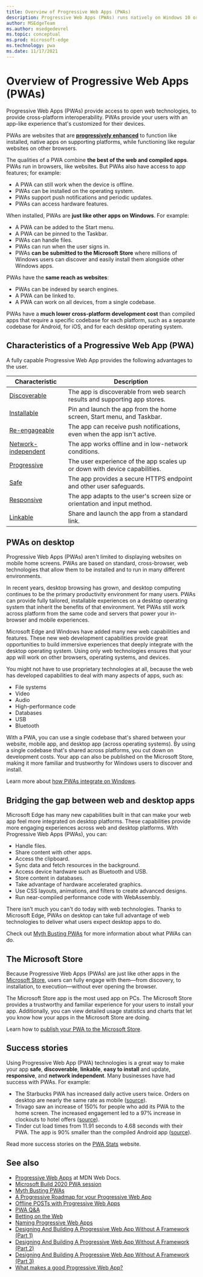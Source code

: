 ```yaml
---
title: Overview of Progressive Web Apps (PWAs)
description: Progressive Web Apps (PWAs) runs natively on Windows 10 or later.  Here's everything you need to know about PWAs, as a web developer.
author: MSEdgeTeam
ms.author: msedgedevrel
ms.topic: conceptual
ms.prod: microsoft-edge
ms.technology: pwa
ms.date: 11/17/2021
---
```

# Overview of Progressive Web Apps (PWAs)

Progressive Web Apps (PWAs) provide access to open web technologies, to provide cross-platform interoperability.  PWAs provide your users with an app-like experience that's customized for their devices.

PWAs are websites that are **[progressively enhanced](https://alistapart.com/article/understandingprogressiveenhancement)** to function like installed, native apps on supporting platforms, while functioning like regular websites on other browsers.

The qualities of a PWA combine **the best of the web and compiled apps**. PWAs run in browsers, like websites.  But PWAs also have access to app features; for example:
*  A PWA can still work when the device is offline.
*  PWAs can be installed on the operating system.
*  PWAs support push notifications and periodic updates.
*  PWAs can access hardware features.

When installed, PWAs are **just like other apps on Windows**.  For example:
*  A PWA can be added to the Start menu.
*  A PWA can be pinned to the Taskbar.
*  PWAs can handle files.
*  PWAs can run when the user signs in.
*  PWAs **can be submitted to the Microsoft Store** where millions of Windows users can discover and easily install them alongside other Windows apps.

PWAs have the **same reach as websites**:
*  PWAs can be indexed by search engines.
*  A PWA can be linked to.
*  A PWA can work on all devices, from a single codebase.

PWAs have a **much lower cross-platform development cost** than compiled apps that require a specific codebase for each platform, such as a separate codebase for Android, for iOS, and for each desktop operating system.


<!-- ====================================================================== -->
## Characteristics of a Progressive Web App (PWA)

A fully capable Progressive Web App provides the following advantages to the user.

| Characteristic | Description |
| --- | --- |
| [Discoverable](https://developer.mozilla.org/docs/Web/Apps/Progressive/Advantages#Discoverable) | The app is discoverable from web search results and supporting app stores. |
| [Installable](https://developer.mozilla.org/docs/Web/Apps/Progressive/Advantages#Installable) | Pin and launch the app from the home screen, Start menu, and Taskbar. |
| [Re-engageable](https://developer.mozilla.org/docs/Web/Apps/Progressive/Advantages#Re-engageable) | The app can receive push notifications, even when the app isn't active. |
| [Network-independent](https://developer.mozilla.org/docs/Web/Apps/Progressive/Advantages#Network_independent) | The app works offline and in low-network conditions. |
| [Progressive](https://developer.mozilla.org/docs/Web/Apps/Progressive/Advantages#Progressive) | The user experience of the app scales up or down with device capabilities. |
| [Safe](https://developer.mozilla.org/docs/Web/Apps/Progressive/Advantages#Safe) | The app provides a secure HTTPS endpoint and other user safeguards. |
| [Responsive](https://developer.mozilla.org/Apps/Progressive/Advantages#Responsive) | The app adapts to the user's screen size or orientation and input method. |
| [Linkable](https://developer.mozilla.org/Apps/Progressive/Advantages#Linkable) | Share and launch the app from a standard link. |


<!-- ====================================================================== -->
## PWAs on desktop

Progressive Web Apps (PWAs) aren't limited to displaying websites on mobile home screens. PWAs are based on standard, cross-browser, web technologies that allow them to be installed and to run in many different environments.

In recent years, desktop browsing has grown, and desktop computing continues to be the primary productivity environment for many users.  PWAs can provide fully tailored, installable experiences on a desktop operating system that inherit the benefits of that environment.  Yet PWAs still work across platform from the same code and servers that power your in-browser and mobile experiences.

Microsoft Edge and Windows have added many new web capabilities and features.  These new web development capabilities provide great opportunities to build immersive experiences that deeply integrate with the desktop operating system.  Using only web technologies ensures that your app will work on other browsers, operating systems, and devices.

You might not have to use proprietary technologies at all, because the web has developed capabilities to deal with many aspects of apps, such as:
*  File systems
*  Video
*  Audio
*  High-performance code
*  Databases
*  USB
*  Bluetooth

With a PWA, you can use a single codebase that's shared between your website, mobile app, and desktop app (across operating systems).  By using a single codebase that's shared across platforms, you cut down on development costs.  Your app can also be published on the Microsoft Store, making it more familiar and trustworthy for Windows users to discover and install.

Learn more about [how PWAs integrate on Windows](ux.md).


<!-- ====================================================================== -->
## Bridging the gap between web and desktop apps

Microsoft Edge has many new capabilities built in that can make your web app feel more integrated on desktop platforms.  These capabilities provide more engaging experiences across web and desktop platforms.  With Progressive Web Apps (PWAs), you can:
*   Handle files.
*   Share content with other apps.
*   Access the clipboard.
*   Sync data and fetch resources in the background.
*   Access device hardware such as Bluetooth and USB.
*   Store content in databases.
*   Take advantage of hardware accelerated graphics.
*   Use CSS layouts, animations, and filters to create advanced designs.
*   Run near-compiled performance code with WebAssembly.

There isn't much you can't do today with web technologies.  Thanks to Microsoft Edge, PWAs on desktop can take full advantage of web technologies to deliver what users expect desktop apps to do.

Check out [Myth Busting PWAs](https://www.davrous.com/2019/10/18/myth-busting-pwas-the-new-edge-edition) for more information about what PWAs can do.


<!-- ====================================================================== -->
## The Microsoft Store

Because Progressive Web Apps (PWAs) are just like other apps in the [Microsoft Store](https://www.microsoft.com/store/apps/windows), users can fully engage with them—from discovery, to installation, to execution—without<!-- em dashes--> ever opening the browser.

The Microsoft Store app is the most used app on PCs.  The Microsoft Store provides a trustworthy and familiar experience for your users to install your app.  Additionally, you can view detailed usage statistics and charts that let you know how your apps in the Microsoft Store are doing.

Learn how to [publish your PWA to the Microsoft Store](how-to/microsoft-store.md).


<!-- ====================================================================== -->
## Success stories

Using Progressive Web App (PWA) technologies is a great way to make your app **safe**, **discoverable**, **linkable**, **easy to install** and update, **responsive**, and **network independent**.  Many businesses have had success with PWAs.  For example:

*   The Starbucks PWA has increased daily active users twice.  Orders on desktop are nearly the same rate as mobile ([source](https://twitter.com/davidbrunelle/status/993960071406080000)).
*   Trivago saw an increase of 150% for people who add its PWA to the home screen.  The increased engagement led to a 97% increase in clockouts to hotel offers ([source](https://www.thinkwithgoogle.com/intl/en-gb/marketing-strategies/app-and-mobile/trivago-embrace-progressive-web-apps-as-the-future-of-mobile/)).
*   Tinder cut load times from 11.91 seconds to 4.68 seconds with their PWA.  The app is 90% smaller than the compiled Android app ([source](https://medium.com/@addyosmani/a-tinder-progressive-web-app-performance-case-study-78919d98ece0)).

Read more success stories on the [PWA Stats](https://www.pwastats.com/) website.


<!-- ====================================================================== -->
## See also

*  [Progressive Web Apps](https://developer.mozilla.org/Apps/Progressive) at MDN Web Docs.
*  [Microsoft Build 2020 PWA session](https://www.youtube.com/watch?v=y4p_QHZtMKM)
*  [Myth Busting PWAs](https://www.davrous.com/2019/10/18/myth-busting-pwas-the-new-edge-edition)
*  [A Progressive Roadmap for your Progressive Web App](https://cloudfour.com/thinks/a-progressive-roadmap-for-your-progressive-web-app)
*  [Offline POSTs with Progressive Web Apps](https://medium.com/web-on-the-edge/offline-posts-with-progressive-web-apps-fc2dc4ad895)
*  [PWA Q&A](https://www.aaron-gustafson.com/notebook/pwa-qa)
*  [Betting on the Web](https://joreteg.com/blog/betting-on-the-web)
*  [Naming Progressive Web Apps](https://fberriman.com/2017/06/26/naming-progressive-web-apps)
*  [Designing And Building A Progressive Web App Without A Framework (Part 1)](https://www.smashingmagazine.com/2019/07/progressive-web-application-pwa-framework-part-1)
*  [Designing And Building A Progressive Web App Without A Framework (Part 2)](https://www.smashingmagazine.com/2019/07/progressive-web-application-pwa-framework-part-2)
*  [Designing And Building A Progressive Web App Without A Framework (Part 3)](https://www.smashingmagazine.com/2019/07/progressive-web-application-pwa-framework-part-3)
*  [What makes a good Progressive Web App?](https://web.dev/pwa-checklist)
